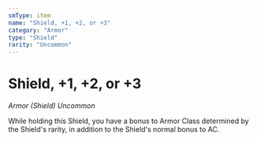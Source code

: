 ```yaml
---
smType: item
name: "Shield, +1, +2, or +3"
category: "Armor"
type: "Shield"
rarity: "Uncommon"
---
```


# Shield, +1, +2, or +3
*Armor (Shield) Uncommon*

While holding this Shield, you have a bonus to Armor Class determined by the Shield's rarity, in addition to the Shield's normal bonus to AC.

